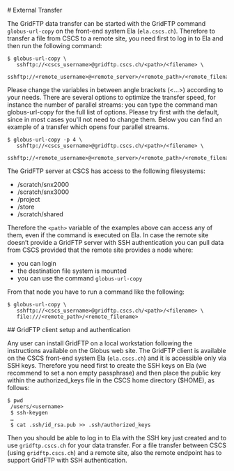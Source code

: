 # External Transfer

The GridFTP data transfer can be started with the GridFTP command `globus-url-copy` on the front-end system Ela (`ela.cscs.ch`). Therefore to transfer a file from CSCS to a remote site, you need first to log in to Ela and then run the following command:
```
$ globus-url-copy \
   sshftp://<cscs_username>@gridftp.cscs.ch/<path>/<filename> \ 
   sshftp://<remote_username>@<remote_server>/<remote_path>/<remote_filename>
```

Please change the variables in between angle brackets (<...>) according to your needs.
There are several options to optimize the transfer speed, for instance the number of parallel streams: you can type the command man globus-url-copy for the full list of options.
Please try first with the default, since in most cases you'll not need to change them. Below you can find an example of a transfer which opens four parallel streams.
```
$ globus-url-copy -p 4 \
   sshftp://<cscs_username>@gridftp.cscs.ch/<path>/<filename> \
   sshftp://<remote_username>@<remote_server>/<remote_path>/<remote_filename>
```

The GridFTP server at CSCS has access to the following filesystems:
 * /scratch/snx2000
 * /scratch/snx3000
 * /project
 * /store
 * /scratch/shared

Therefore the `<path>` variable of the examples above can access any of them, even if the command is executed on Ela. 
In case the remote site doesn’t provide a GridFTP server with SSH authentication you can pull data from CSCS provided that the remote site provides a node where: 
  * you can login
  * the destination file system is mounted
  * you can use the command `globus-url-copy`

From that node you have to run a command like the following:
```
$ globus-url-copy \ 
   sshftp://<cscs_username>@gridftp.cscs.ch/<path>/<filename> \ 
   file:///<remote_path>/<remote_filename>
```

## GridFTP client setup and authentication

Any user can install GridFTP on a local workstation following the instructions available on the Globus web site. The GridFTP client is available on the CSCS front-end system Ela (`ela.cscs.ch`) and it is accessible only via SSH keys.
Therefore you need first to create the SSH keys on Ela (we recommend to set a non empty passphrase) and then place the public key within the authorized_keys file in the CSCS home directory ($HOME), as follows:
```
$ pwd
 /users/<username>
 $ ssh-keygen
 …
 $ cat .ssh/id_rsa.pub >> .ssh/authorized_keys 
```

Then you should be able to log in to Ela with the SSH key just created and to use `gridftp.cscs.ch` for your data transfer.
For a file transfer between CSCS (using `gridftp.cscs.ch`) and a remote site, also the remote endpoint has to support GridFTP with SSH authentication.
